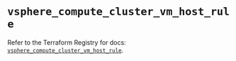 # `vsphere_compute_cluster_vm_host_rule`

Refer to the Terraform Registry for docs: [`vsphere_compute_cluster_vm_host_rule`](https://registry.terraform.io/providers/vmware/vsphere/2.14.1/docs/resources/compute_cluster_vm_host_rule).
